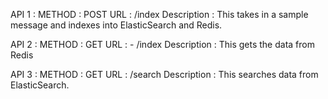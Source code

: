 API 1 : METHOD : POST URL : /index Description : This takes in a sample message and indexes into ElasticSearch and Redis.

API 2 : METHOD : GET URL : - /index Description : This gets the data from Redis

API 3 : METHOD : GET URL : /search Description : This searches data from ElasticSearch.

